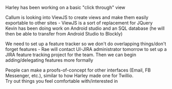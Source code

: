 Harley has been working on a basic "click through" view  

Callum is looking into ViewJS to create views and make them easily exportable to other sites - ViewJS is a sort of replacement for JQuery  
Kevin has been doing work on Android studio and an SQL database (he will then be able to transfer from Android Studio to Blockly)  

We need to set up a feature tracker so we don't do overlapping things/don't forget features - Rae will contact UI-JIRA administrator tomorrow to set up a JIRA feature tracking project for the team. Then we can begin adding/delegating features more formally   

People can make a proofs-of-concept for other interfaces (Email, FB Messenger, etc.), similar to how Harley made one for Twillio.    
Try out things you feel comfortable with/interested in  
